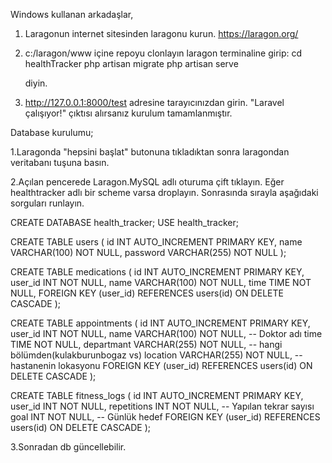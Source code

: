 
Windows kullanan arkadaşlar,
1. Laragonun internet sitesinden laragonu kurun.
   https://laragon.org/

2. c:/laragon/www içine repoyu clonlayın
laragon terminaline girip:
    cd healthTracker
    php artisan migrate
    php artisan serve

    diyin.

3. http://127.0.0.1:8000/test adresine tarayıcınızdan girin. "Laravel çalışıyor!" çıktısı alırsanız kurulum tamamlanmıştır.

Database kurulumu;

1.Laragonda "hepsini başlat" butonuna tıkladıktan sonra laragondan veritabanı tuşuna basın.

2.Açılan pencerede Laragon.MySQL adlı oturuma çift tıklayın. Eğer healthtracker adlı bir scheme varsa droplayın. Sonrasında sırayla aşağıdaki sorguları runlayın.

CREATE DATABASE health_tracker;
USE health_tracker;

CREATE TABLE users (
    id INT AUTO_INCREMENT PRIMARY KEY,
    name VARCHAR(100) NOT NULL,
    password VARCHAR(255) NOT NULL
);

CREATE TABLE medications (
    id INT AUTO_INCREMENT PRIMARY KEY,
    user_id INT NOT NULL,
    name VARCHAR(100) NOT NULL,
    time TIME NOT NULL,
    FOREIGN KEY (user_id) REFERENCES users(id) ON DELETE CASCADE
);

CREATE TABLE appointments (
    id INT AUTO_INCREMENT PRIMARY KEY,
    user_id INT NOT NULL,
    name VARCHAR(100) NOT NULL, -- Doktor adı
    time TIME NOT NULL,
    departmant VARCHAR(255) NOT NULL, -- hangi bölümden(kulakburunbogaz vs)
    location VARCHAR(255) NOT NULL, -- hastanenin lokasyonu
    FOREIGN KEY (user_id) REFERENCES users(id) ON DELETE CASCADE
);

CREATE TABLE fitness_logs (
    id INT AUTO_INCREMENT PRIMARY KEY,
    user_id INT NOT NULL,
    repetitions INT NOT NULL, -- Yapılan tekrar sayısı
    goal INT NOT NULL, -- Günlük hedef
    FOREIGN KEY (user_id) REFERENCES users(id) ON DELETE CASCADE
);

3.Sonradan db güncellebilir.
